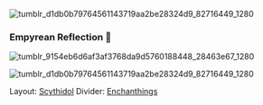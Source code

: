 ![tumblr_d1db0b79764561143719aa2be28324d9_82716449_1280](https://github.com/user-attachments/assets/0fec04bb-942e-43ae-8f7c-7617e05d3c0a)

### Empyrean Reflection 💫

![tumblr_9154eb6d6af3af3768da9d5760188448_28463e67_1280](https://github.com/user-attachments/assets/dc537c95-6ec9-4e9b-90fc-b9f6e6e1a008)

![tumblr_d1db0b79764561143719aa2be28324d9_82716449_1280](https://github.com/user-attachments/assets/0fec04bb-942e-43ae-8f7c-7617e05d3c0a)

Layout: [Scythidol](https://www.tumblr.com/scythidol/742054717147037696/kaveh-tumblr-layouts-for-anon)
Divider: [Enchanthings](https://www.tumblr.com/enchanthings/748810070153887744/animated-stars-dividers-by-enchanthings)

<!--
**MirroredVeracity/MirroredVeracity** is a ✨ _special_ ✨ repository because its `README.md` (this file) appears on your GitHub profile.

Here are some ideas to get you started:

- 🔭 I’m currently working on ...
- 🌱 I’m currently learning ...
- 👯 I’m looking to collaborate on ...
- 🤔 I’m looking for help with ...
- 💬 Ask me about ...
- 📫 How to reach me: ...
- 😄 Pronouns: ...
- ⚡ Fun fact: ...
-->
